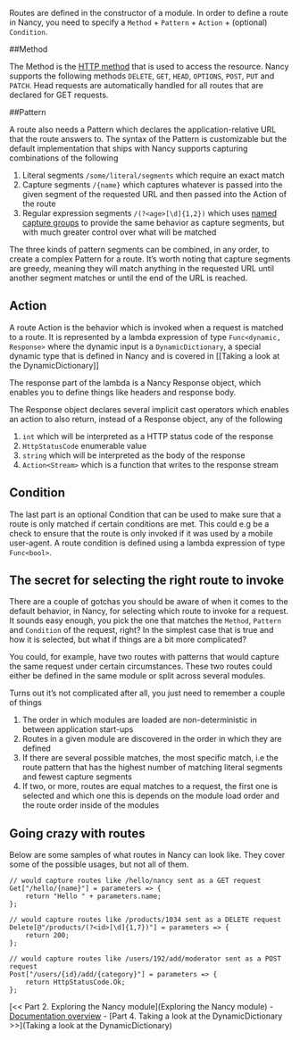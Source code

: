 Routes are defined in the constructor of a module. In order to define a route in Nancy, you need to specify a `Method` + `Pattern` + `Action` + (optional) `Condition`.

##Method

The Method is the [HTTP method](http://www.w3.org/Protocols/rfc2616/rfc2616-sec9.html) that is used to access the resource. Nancy supports the following methods `DELETE`, `GET`, `HEAD`, `OPTIONS`, `POST`, `PUT` and `PATCH`. Head requests are automatically handled for all routes that are declared for GET requests.

##Pattern

A route also needs a Pattern which declares the application-relative URL that the route answers to. The syntax of the Pattern is customizable but the default implementation that ships with Nancy supports capturing combinations of the following

1. Literal segments `/some/literal/segments` which require an exact match
2. Capture segments `/{name}` which captures whatever is passed into the given segment of the requested URL and then passed into the Action of the route
3. Regular expression segments `/(?<age>[\d]{1,2})` which uses [named capture groups](http://www.regular-expressions.info/named.html) to provide the same behavior as capture segments, but with much greater control over what will be matched

The three kinds of pattern segments can be combined, in any order, to create a complex Pattern for a route. It’s worth noting that capture segments are greedy, meaning they will match anything in the requested URL until another segment matches or until the end of the URL is reached.

## Action

A route Action is the behavior which is invoked when a request is matched to a route. It is represented by a lambda expression of type `Func<dynamic, Response>` where the dynamic input is a `DynamicDictionary`, a special dynamic type that is defined in Nancy and is covered in [[Taking a look at the DynamicDictionary]]

The response part of the lambda is a Nancy Response object, which enables you to define things like headers and response body. 

The Response object declares several implicit cast operators which enables an action to also return, instead of a Response object, any of the following

1. `int` which will be interpreted as a HTTP status code of the response
2. `HttpStatusCode` enumerable value
3. `string` which will be interpreted as the body of the response
4. `Action<Stream>` which is a function that writes to the response stream

## Condition

The last part is an optional Condition that can be used to make sure that a route is only matched if certain conditions are met. This could e.g be a check to ensure that the route is only invoked if it was used by a mobile user-agent. A route condition is defined using a lambda expression of type `Func<bool>`.

## The secret for selecting the right route to invoke

There are a couple of gotchas you should be aware of when it comes to the default behavior, in Nancy, for selecting which route to invoke for a request. It sounds easy enough, you pick the one that matches the `Method`, `Pattern` and `Condition` of the request, right? In the simplest case that is true and how it is selected, but what if things are a bit more complicated?

You could, for example, have two routes with patterns that would capture the same request under certain circumstances. These two routes could either be defined in the same module or split across several modules. 

Turns out it’s not complicated after all, you just need to remember a couple of things

1. The order in which modules are loaded are non-deterministic in between application start-ups
2. Routes in a given module are discovered in the order in which they are defined
3. If there are several possible matches, the most specific match, i.e the route pattern that has the highest number of matching literal segments and fewest capture segments
4. If two, or more, routes are equal matches to a request, the first one is selected and which one this is depends on the module load order and the route order inside of the modules

## Going crazy with routes

Below are some samples of what routes in Nancy can look like. They cover some of the possible usages, but not all of them. 

    // would capture routes like /hello/nancy sent as a GET request
    Get["/hello/{name}"] = parameters => {
        return "Hello " + parameters.name;
    };

    // would capture routes like /products/1034 sent as a DELETE request
    Delete[@"/products/(?<id>[\d]{1,7})"] = parameters => {
        return 200;
    };

    // would capture routes like /users/192/add/moderator sent as a POST request
    Post["/users/{id}/add/{category}"] = parameters => {
        return HttpStatusCode.Ok;
    };

[<< Part 2. Exploring the Nancy module](Exploring the Nancy module) - [Documentation overview](Documentation) - [Part 4. Taking a look at the DynamicDictionary >>](Taking a look at the DynamicDictionary)